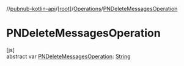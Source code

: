 //[pubnub-kotlin-api](../../../index.md)/[[root]](../index.md)/[Operations](index.md)/[PNDeleteMessagesOperation](-p-n-delete-messages-operation.md)

# PNDeleteMessagesOperation

[js]\
abstract var [PNDeleteMessagesOperation](-p-n-delete-messages-operation.md): [String](https://kotlinlang.org/api/core/kotlin-stdlib/kotlin/-string/index.html)
